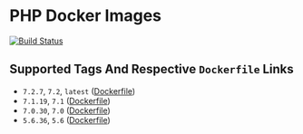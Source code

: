 # PHP Docker Images

[![Build Status](https://travis-ci.org/schroedan/docker-hub-php.svg?branch=master)](https://travis-ci.org/schroedan/docker-hub-php)

## Supported Tags And Respective `Dockerfile` Links

* `7.2.7`, `7.2`, `latest` ([Dockerfile](7.2/Dockerfile))
* `7.1.19`, `7.1` ([Dockerfile](7.1/Dockerfile))
* `7.0.30`, `7.0` ([Dockerfile](7.0/Dockerfile))
* `5.6.36`, `5.6` ([Dockerfile](5.6/Dockerfile))
